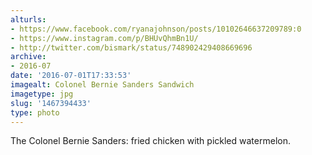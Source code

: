 ```yaml
---
alturls:
- https://www.facebook.com/ryanajohnson/posts/10102646637209789:0
- https://www.instagram.com/p/BHUvQhmBn1U/
- http://twitter.com/bismark/status/748902429408669696
archive:
- 2016-07
date: '2016-07-01T17:33:53'
imagealt: Colonel Bernie Sanders Sandwich
imagetype: jpg
slug: '1467394433'
type: photo
---
```


The Colonel Bernie Sanders: fried chicken with pickled watermelon.
